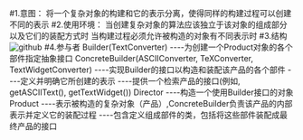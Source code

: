 #1.意图：
将一个复杂对象的构建和它的表示分离，使得同样的构建过程可以创建不同的表示
#2.使用环境：
当创建复杂对象的算法应该独立于该对象的组成部分以及它们的装配方式时
    当构建过程必须允许被构造的对象有不同表示时
#3.结构
![github](http://github.com/IceDcap/Gof-DesignPatterns/blob/tree/master/uml/Builder.JPG "Builder")
#4.参与者
    Builder(TextConverter)
        ----为创建一个Product对象的各个部件指定抽象接口
    ConcreteBuilder(ASCIIConverter, TeXConverter, TextWidgetConverter)
        ----实现Builder的接口以构造和装配该产品的各个部件
        ----定义并明确它所创建的表示
        ----提供一个检索产品的接口(例如, getASCIIText(), getTextWidget())
    Director
        ----构造一个使用Builder接口的对象
    Product
        ----表示被构造的复杂对象（产品）,ConcreteBuilder负责该产品的内部表示并定义它的装配过程
        ----包含定义组成部件的类，包括将这些部件装配成最终产品的接口
